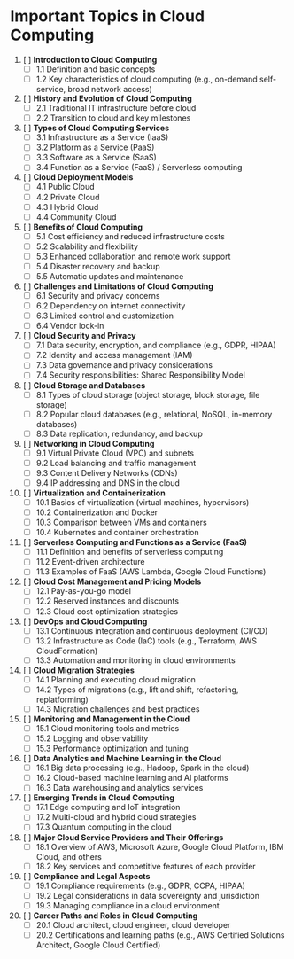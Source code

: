 # Important Topics in Cloud Computing

1. [ ] **Introduction to Cloud Computing**
   - [ ] 1.1 Definition and basic concepts
   - [ ] 1.2 Key characteristics of cloud computing (e.g., on-demand self-service, broad network access)

2. [ ] **History and Evolution of Cloud Computing**
   - [ ] 2.1 Traditional IT infrastructure before cloud
   - [ ] 2.2 Transition to cloud and key milestones
 
3. [ ] **Types of Cloud Computing Services**
   - [ ] 3.1 Infrastructure as a Service (IaaS)
   - [ ] 3.2 Platform as a Service (PaaS)
   - [ ] 3.3 Software as a Service (SaaS)
   - [ ] 3.4 Function as a Service (FaaS) / Serverless computing

4. [ ] **Cloud Deployment Models**
   - [ ] 4.1 Public Cloud
   - [ ] 4.2 Private Cloud
   - [ ] 4.3 Hybrid Cloud
   - [ ] 4.4 Community Cloud

5. [ ] **Benefits of Cloud Computing**
   - [ ] 5.1 Cost efficiency and reduced infrastructure costs
   - [ ] 5.2 Scalability and flexibility
   - [ ] 5.3 Enhanced collaboration and remote work support
   - [ ] 5.4 Disaster recovery and backup
   - [ ] 5.5 Automatic updates and maintenance

6. [ ] **Challenges and Limitations of Cloud Computing**
   - [ ] 6.1 Security and privacy concerns
   - [ ] 6.2 Dependency on internet connectivity
   - [ ] 6.3 Limited control and customization
   - [ ] 6.4 Vendor lock-in

7. [ ] **Cloud Security and Privacy**
   - [ ] 7.1 Data security, encryption, and compliance (e.g., GDPR, HIPAA)
   - [ ] 7.2 Identity and access management (IAM)
   - [ ] 7.3 Data governance and privacy considerations
   - [ ] 7.4 Security responsibilities: Shared Responsibility Model

8. [ ] **Cloud Storage and Databases**
   - [ ] 8.1 Types of cloud storage (object storage, block storage, file storage)
   - [ ] 8.2 Popular cloud databases (e.g., relational, NoSQL, in-memory databases)
   - [ ] 8.3 Data replication, redundancy, and backup

9. [ ] **Networking in Cloud Computing**
   - [ ] 9.1 Virtual Private Cloud (VPC) and subnets
   - [ ] 9.2 Load balancing and traffic management
   - [ ] 9.3 Content Delivery Networks (CDNs)
   - [ ] 9.4 IP addressing and DNS in the cloud

10. [ ] **Virtualization and Containerization**
    - [ ] 10.1 Basics of virtualization (virtual machines, hypervisors)
    - [ ] 10.2 Containerization and Docker
    - [ ] 10.3 Comparison between VMs and containers
    - [ ] 10.4 Kubernetes and container orchestration

11. [ ] **Serverless Computing and Functions as a Service (FaaS)**
    - [ ] 11.1 Definition and benefits of serverless computing
    - [ ] 11.2 Event-driven architecture
    - [ ] 11.3 Examples of FaaS (AWS Lambda, Google Cloud Functions)

12. [ ] **Cloud Cost Management and Pricing Models**
    - [ ] 12.1 Pay-as-you-go model
    - [ ] 12.2 Reserved instances and discounts
    - [ ] 12.3 Cloud cost optimization strategies

13. [ ] **DevOps and Cloud Computing**
    - [ ] 13.1 Continuous integration and continuous deployment (CI/CD)
    - [ ] 13.2 Infrastructure as Code (IaC) tools (e.g., Terraform, AWS CloudFormation)
    - [ ] 13.3 Automation and monitoring in cloud environments

14. [ ] **Cloud Migration Strategies**
    - [ ] 14.1 Planning and executing cloud migration
    - [ ] 14.2 Types of migrations (e.g., lift and shift, refactoring, replatforming)
    - [ ] 14.3 Migration challenges and best practices

15. [ ] **Monitoring and Management in the Cloud**
    - [ ] 15.1 Cloud monitoring tools and metrics
    - [ ] 15.2 Logging and observability
    - [ ] 15.3 Performance optimization and tuning

16. [ ] **Data Analytics and Machine Learning in the Cloud**
    - [ ] 16.1 Big data processing (e.g., Hadoop, Spark in the cloud)
    - [ ] 16.2 Cloud-based machine learning and AI platforms
    - [ ] 16.3 Data warehousing and analytics services

17. [ ] **Emerging Trends in Cloud Computing**
    - [ ] 17.1 Edge computing and IoT integration
    - [ ] 17.2 Multi-cloud and hybrid cloud strategies
    - [ ] 17.3 Quantum computing in the cloud

18. [ ] **Major Cloud Service Providers and Their Offerings**
    - [ ] 18.1 Overview of AWS, Microsoft Azure, Google Cloud Platform, IBM Cloud, and others
    - [ ] 18.2 Key services and competitive features of each provider

19. [ ] **Compliance and Legal Aspects**
    - [ ] 19.1 Compliance requirements (e.g., GDPR, CCPA, HIPAA)
    - [ ] 19.2 Legal considerations in data sovereignty and jurisdiction
    - [ ] 19.3 Managing compliance in a cloud environment

20. [ ] **Career Paths and Roles in Cloud Computing**
    - [ ] 20.1 Cloud architect, cloud engineer, cloud developer
    - [ ] 20.2 Certifications and learning paths (e.g., AWS Certified Solutions Architect, Google Cloud Certified)

